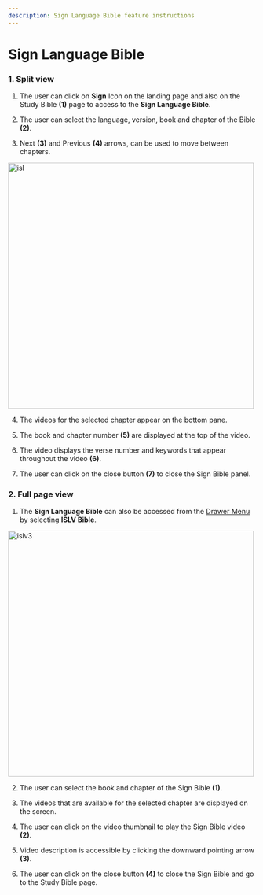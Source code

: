 ```yaml
---
description: Sign Language Bible feature instructions
---
```


# Sign Language Bible

### 1. Split view

1. The user can click on **Sign** Icon on the landing page and also on the Study Bible **(1)** page to access to the **Sign Language Bible**. 

2. The user can select the language, version, book and chapter of the Bible **(2)**.  

3. Next **(3)** and Previous **(4)** arrows, can be used to move between chapters. 

<img src="/img/assets/ISL.png" width="500px" alt="isl" className="img-border" />

4. The videos for the selected chapter appear on the bottom pane. 

5. The book and chapter number **(5)** are displayed at the top of the video. 

6. The video displays the verse number and keywords that appear throughout the video **(6)**. 

7. The user can click on the close button **(7)** to close the Sign Bible panel.
  
### 2. Full page view

1. The **Sign Language Bible** can also be accessed from the [Drawer Menu](./websiteNavigation#drawer-menu) by selecting **ISLV Bible**. 
<img src="/img/assets/islv3.png" width="500px" alt="islv3" className="img-border" />

2. The user can select the book and chapter of the Sign Bible **(1)**.  

3. The videos that are available for the selected chapter are displayed on the screen. 

4. The user can click on the video thumbnail to play the Sign Bible video **(2)**. 

5. Video description is accessible by clicking the downward pointing arrow  **(3)**.

6. The user can click on the close button **(4)** to close the Sign Bible and go to the Study Bible page. 
